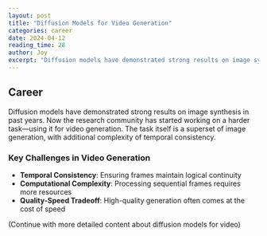 ```yaml
---
layout: post
title: "Diffusion Models for Video Generation"
categories: career
date: 2024-04-12
reading_time: 28
author: Joy
excerpt: "Diffusion models have demonstrated strong results on image synthesis in past years. Now the research community has started working on a harder task—using it for video generation."
---
```


## Career

Diffusion models have demonstrated strong results on image synthesis in past years. Now the research community has started working on a harder task—using it for video generation. The task itself is a superset of image generation, with additional complexity of temporal consistency.

### Key Challenges in Video Generation

- **Temporal Consistency**: Ensuring frames maintain logical continuity
- **Computational Complexity**: Processing sequential frames requires more resources
- **Quality-Speed Tradeoff**: High-quality generation often comes at the cost of speed

(Continue with more detailed content about diffusion models for video)